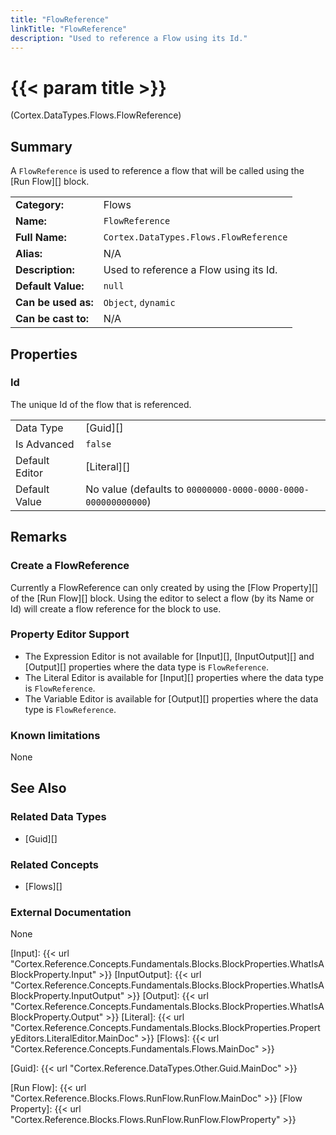 ```yaml
---
title: "FlowReference"
linkTitle: "FlowReference"
description: "Used to reference a Flow using its Id."
---
```


# {{< param title >}}

<p class="namespace">(Cortex.DataTypes.Flows.FlowReference)</p>

## Summary

A `FlowReference` is used to reference a flow that will be called using the [Run Flow][] block.

| | |
|-|-|
| **Category:**          | Flows |
| **Name:**              | `FlowReference` |
| **Full Name:**         | `Cortex.DataTypes.Flows.FlowReference` |
| **Alias:**             | N/A |
| **Description:**       | Used to reference a Flow using its Id. |
| **Default Value:**     | `null` |
| **Can be used as:**    | `Object`, `dynamic` |
| **Can be cast to:**    |  N/A |

## Properties

### Id

The unique Id of the flow that is referenced.

| | |
|--------------------|---------------------------|
| Data Type | [Guid][] |
| Is Advanced | `false` |
| Default Editor | [Literal][] |
| Default Value | No value (defaults to `00000000-0000-0000-0000-000000000000`) |

## Remarks

### Create a FlowReference

Currently a FlowReference can only created by using the [Flow Property][] of the [Run Flow][] block. Using the editor to select a flow (by its Name or Id) will create a flow reference for the block to use.

### Property Editor Support

- The Expression Editor is not available for [Input][], [InputOutput][] and [Output][] properties where the data type is `FlowReference`.
- The Literal Editor is available for [Input][] properties where the data type is `FlowReference`.
- The Variable Editor is available for [Output][] properties where the data type is `FlowReference`.

### Known limitations

None

## See Also

### Related Data Types

- [Guid][]

### Related Concepts

- [Flows][]

### External Documentation

None

[Input]: {{< url "Cortex.Reference.Concepts.Fundamentals.Blocks.BlockProperties.WhatIsABlockProperty.Input" >}}
[InputOutput]: {{< url "Cortex.Reference.Concepts.Fundamentals.Blocks.BlockProperties.WhatIsABlockProperty.InputOutput" >}}
[Output]: {{< url "Cortex.Reference.Concepts.Fundamentals.Blocks.BlockProperties.WhatIsABlockProperty.Output" >}}
[Literal]: {{< url "Cortex.Reference.Concepts.Fundamentals.Blocks.BlockProperties.PropertyEditors.LiteralEditor.MainDoc" >}}
[Flows]: {{< url "Cortex.Reference.Concepts.Fundamentals.Flows.MainDoc" >}}

[Guid]: {{< url "Cortex.Reference.DataTypes.Other.Guid.MainDoc" >}}

[Run Flow]: {{< url "Cortex.Reference.Blocks.Flows.RunFlow.RunFlow.MainDoc" >}}
[Flow Property]: {{< url "Cortex.Reference.Blocks.Flows.RunFlow.RunFlow.FlowProperty" >}}
